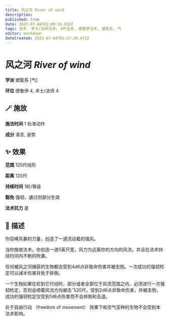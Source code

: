 ```yaml
---
title: 风之河 River of wind
description: 
published: true
date: 2023-07-04T02:09:16.032Z
tags: 法术, 术士/法师法术, 4环法术, 德鲁伊法术, 塑能系, 气
editor: markdown
dateCreated: 2023-07-04T01:37:29.471Z
---
```


# **风之河** *River of wind*

**学派** 塑能系 \[气\] 

**环位** 德鲁伊 4, 术士/法师 4

## 🪄 施放

**施法时间** 1 标准动作

**成分** 语言, 姿势

## ✨ 效果  

**范围** 120尺线形

**距离** 120尺  

**持续时间** 1轮/等级 

**豁免** 强韧，通过则部分生效

**法术抗力** 是

## 📖 描述

你召唤风暴的力量，创造了一道流动着的强风。

当你施放法术，你创造一道5英尺宽，风力为远离你的方向的风流，并且在法术持续时间内不断的吹袭。

任何被风之河捕获的生物都会受到4d6点非致命伤害并被击倒。一次成功的强韧检定可以减半伤害并免于摔倒。

一个生物如果在轮到它行动时，部分或者全部位于风流范围之内，必须进行一次强韧检定，否则会顺着风流方向被击飞20尺，受到2d6点非致命伤害，并被击倒，成功的强韧检定仅受到1d6点伤害而不会摔倒和击退。

处于自由行动 （freedom of movement） 效果下和空气亚种的生物不会受到本法术影响。
    